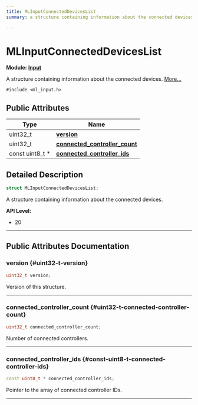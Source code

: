 ```yaml
---
title: MLInputConnectedDevicesList
summary: a structure containing information about the connected devices. 

---
```


# MLInputConnectedDevicesList

**Module:** **[Input](/versioned_docs/version-22-Mar-2023/api-ref/api/Modules/group___input/group___input.md)**



A structure containing information about the connected devices.  [More...](#detailed-description)


`#include <ml_input.h>`

## Public Attributes

| Type           | Name           |
| -------------- | -------------- |
| uint32_t | **[version](/versioned_docs/version-22-Mar-2023/api-ref/api/Modules/group___input/struct_m_l_input_connected_devices_list.md#uint32-t-version)**  |
| uint32_t | **[connected_controller_count](/versioned_docs/version-22-Mar-2023/api-ref/api/Modules/group___input/struct_m_l_input_connected_devices_list.md#uint32-t-connected-controller-count)**  |
| const uint8_t * | **[connected_controller_ids](/versioned_docs/version-22-Mar-2023/api-ref/api/Modules/group___input/struct_m_l_input_connected_devices_list.md#const-uint8-t-connected-controller-ids)**  |

## Detailed Description

```cpp
struct MLInputConnectedDevicesList;
```

A structure containing information about the connected devices. 




**API Level:**
  * 20 




-----------
## Public Attributes Documentation

### version {#uint32-t-version}

```cpp
uint32_t version;
```


Version of this structure. 





-----------

### connected_controller_count {#uint32-t-connected-controller-count}

```cpp
uint32_t connected_controller_count;
```


Number of connected controllers. 





-----------

### connected_controller_ids {#const-uint8-t-connected-controller-ids}

```cpp
const uint8_t * connected_controller_ids;
```


Pointer to the array of connected controller IDs. 





-----------


